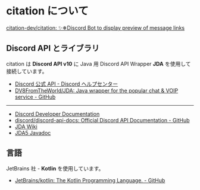 # citation について

[citation-dev/citation: ✨❄Discord Bot to display preview of message links](https://github.com/citation-dev/citation)

## Discord API とライブラリ

citation は **Discord API v10** に Java 用 Discord API Wrapper **JDA** を使用して接続しています。

- [Discord 公式 API - Discord ヘルプセンター](https://support.discord.com/hc/ja/articles/212889058)
- [DV8FromTheWorld/JDA: Java wrapper for the popular chat & VOIP service - GitHub](https://github.com/DV8FromTheWorld/JDA)

---

- [Discord Developer Documentation](https://discord.com/developers/docs/intro)
- [discord/discord-api-docs: Official Discord API Documentation - GitHub](https://github.com/discord/discord-api-docs)
- [JDA Wiki](https://jda.wiki/introduction/jda/)
- [JDA5 Javadoc](https://ci.dv8tion.net/job/JDA5/javadoc/)

## 言語

JetBrains 社 - **Kotlin** を使用しています。

- [JetBrains/kotlin: The Kotlin Programming Language. - GitHub](https://github.com/JetBrains/kotlin)
